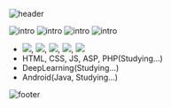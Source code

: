 ![header](https://capsule-render.vercel.app/api?type=waving&color=auto&height=300&section=header&text=NewPlus%20GitHub&fontSize=90)

![intro](https://capsule-render.vercel.app/api?type=transparent&text=YongHwan%20Lee&fontAlign=50&animation=blink&fontSize=40&section=intro)
![intro](https://capsule-render.vercel.app/api?type=transparent&text=1999.03.26&fontAlign=50&animation=blink&fontSize=20&section=intro)
![intro](https://capsule-render.vercel.app/api?type=transparent&text=Jeonbuk%20National%20University,%20IT%20Engineering&fontAlign=50&animation=blink&fontSize=20&section=intro)
![intro](https://capsule-render.vercel.app/api?type=transparent&text=Tech%20Stack&fontAlign=50&animation=blink&fontSize=20&section=intro)
- <img src="https://img.shields.io/badge/C/C++-3766AB?style=flat-square&logo=C++&logoColor=white"/></a>, <img src="https://img.shields.io/badge/Python-3766AB?style=flat-square&logo=Python&logoColor=white"/></a>, <img src="https://img.shields.io/badge/Java-3766AB?style=flat-square&logo=Java&logoColor=white"/></a>, <img src="https://img.shields.io/badge/VB.NET-3766AB?style=flat-square&logo=.NET&logoColor=white"/></a>, <img src="https://img.shields.io/badge/SQL-3766AB?style=flat-square&logo=MySQL&logoColor=white"/></a>
- HTML, CSS, JS, ASP, PHP(Studying...)
- DeepLearning(Studying...)
- Android(Java, Studying...)

![footer](https://capsule-render.vercel.app/api?type=waving&color=auto&height=300&section=footer)

